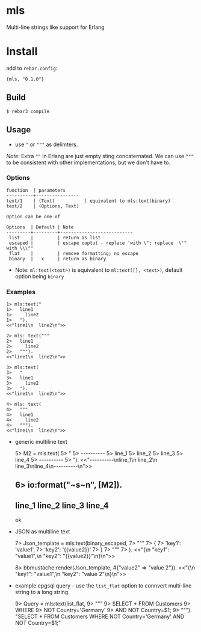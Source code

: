 mls
===

Multi-line strings like support for Erlang

Install
=======

add to `rebar.config`:

    {mls, "0.1.0"}

Build
-----

    $ rebar3 compile

Usage
-----

- use `"` or `"""` as delimters.

_Note:_ Extra `""` in Erlang are just empty sting concaternated. We can use `"""` to be consistent
with other implementations, but we don't have to.

### Options

    function  | parameters
    ----------+----------------
    text/1    | (Text)           | equivalent to mls:text(binary)
    text/2    | (Options, Text)

    Option can be one of

    Options  | Default | Note
    ---------+---------+---------------------------
     list    |         | return as list
     escaped |         | escape ouptut - replace 'with \"; replace  \'" with \\\""
     flat    |         | remove formatting; no escape
     binary  |   x     | return as binary


- Note: `ml:text(<text>)` is equivalent to `ml:text([], <text>)`, default option being `binary`

### Examples

    1> mls:text("
    1>   line1
    1>     line2
    1>   ").
    <<"line1\n  line2\n">>

    2> mls: text("""
    2>   line1
    2>     line2
    2>   """).
    <<"line1\n  line2\n">>

    3> mls:text(
    3>   "
    3>   line1
    3>     line2
    3>   ").
    <<"line1\n  line2\n">>

    4> mls: text(
    4>   """
    4>   line1
    4>     line2
    4>   """).
    <<"line1\n  line2\n">>

- generic multiline text

    5> M2 = mls:text(
    5>   "
    5>   ----------
    5>   line_1
    5>     line_2
    5>       line_3
    5>   line_4
    5>   ----------
    5>   ").
    <<"----------\nline_1\n  line_2\n    line_3\nline_4\n----------\n">>

    6> io:format("~s~n", [M2]).
    ----------
    line_1
      line_2
        line_3
    line_4
    ----------
    ok

- JSON as multiline text


    7> Json_template = mls:text(binary_escaped,
    7>    """
    7>    {
    7>     'key1': 'value1',
    7>     'key2': '{{value2}}'
    7>    }
    7>    """
    7>    ).
    <<"{\n \"key1\": \"value1\",\n \"key2\": \"{{value2}}\"\n}\n">>

    8> bbmustache:render(Json_template, #{"value2" => "value 2"}).
    <<"{\n \"key1\": \"value1\",\n \"key2\": \"value 2\"\n}\n">>

- example epgsql query - use the `list_flat` option to connvert multi-line string to a long string.

    9> Query = mls:text(list_flat,
    9>   """
    9>   SELECT * FROM Customers
    9>   WHERE
    9>     NOT Country='Germany'
    9>     AND NOT Country=$1;
    9>   """).
    "SELECT * FROM Customers WHERE NOT Country='Germany' AND NOT Country=$1;"
